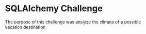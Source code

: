 # SQLAlchemy Challenge

The purpose of this challenge was analyze the climate of a possible vacation destination.